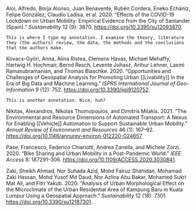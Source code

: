 Aloi, Alfredo, Borja Alonso, Juan Benavente, Rubén Cordera, Eneko Echániz, Felipe González, Claudio Ladisa, et al. 2020. “Effects of the COVID-19 Lockdown on Urban Mobility: Empirical Evidence from the City of Santander (Spain).” _Sustainability_ 12 (9): 3870. https://doi.org/10.3390/su12093870.

	This is where I type my annotation. I examine the theory, literature they (the authors) review, the data, the methods and the conclusions that the authors make.

Kovacs-Györi, Anna, Alina Ristea, Clemens Havas, Michael Mehaffy, Hartwig H. Hochmair, Bernd Resch, Levente Juhasz, Arthur Lehner, Laxmi Ramasubramanian, and Thomas Blaschke. 2020. “Opportunities and Challenges of Geospatial Analysis for Promoting Urban [[Livability]] in the Era of Big Data and Machine Learning.” _ISPRS International Journal of Geo-Information_ 9 (12): 752. https://doi.org/10.3390/ijgi9120752.

	This is another annotation. Nice, huh?

Nikitas, Alexandros, Nikolas Thomopoulos, and Dimitris Milakis. 2021. “The Environmental and Resource Dimensions of Automated Transport: A Nexus for Enabling [[Vehicle]] Automation to Support Sustainable Urban Mobility.” _Annual Review of Environment and Resources_ 46 (1): 167–92. https://doi.org/10.1146/annurev-environ-012220-024657.

Pase, Francesco, Federico Chiariotti, Andrea Zanella, and Michele Zorzi. 2020. “Bike Sharing and Urban Mobility in a Post-Pandemic World.” _IEEE Access_ 8: 187291–306. https://doi.org/10.1109/ACCESS.2020.3030841.

Zaki, Sheikh Ahmad, Nor Suhada Azid, Mohd Fairuz Shahidan, Mohamad Zaki Hassan, Mohd Yusof Md Daud, Nor Azlina Abu Bakar, Mohamed Sukri Mat Ali, and Fitri Yakub. 2020. “Analysis of Urban Morphological Effect on the Microclimate of the Urban Residential Area of Kampung Baru in Kuala Lumpur Using a Geospatial Approach.” _Sustainability_ 12 (18): 7301. https://doi.org/10.3390/su12187301.